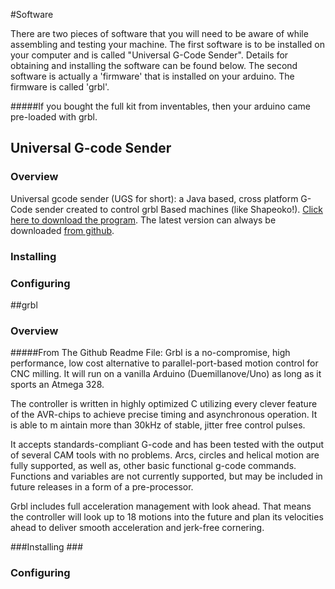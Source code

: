#Software

There are two pieces of software that you will need to be aware of while assembling and testing your machine. The first software is to be installed on your computer and is called "Universal G-Code Sender". Details for obtaining and installing the software can be found below. The second software is actually a 'firmware' that is installed on your arduino. The firmware is called 'grbl'. 

#####If you bought the full kit from inventables, then your arduino came pre-loaded with grbl.

## Universal G-code Sender
### Overview ###

Universal gcode sender (UGS for short): a Java based, cross platform G-Code sender created to control grbl Based machines (like Shapeoko!). [Click here to download the program](UniversalGcodeSender-v1.0.6.zip). The latest version can always be downloaded [from github](https://github.com/winder/Universal-G-Code-Sender).

### Installing ###

### Configuring ###

##grbl
### Overview ###

#####From The Github Readme File:
Grbl is a no-compromise, high performance, low cost alternative to parallel-port-based motion control for CNC milling. It will run on a vanilla Arduino (Duemillanove/Uno) as long as it sports an Atmega 328.


The controller is written in highly optimized C utilizing every clever feature of the AVR-chips to achieve precise timing and asynchronous operation. It is able to m aintain more than 30kHz of stable, jitter free control pulses.


It accepts standards-compliant G-code and has been tested with the output of several CAM tools with no problems. Arcs, circles and helical motion are fully supported, as well as, other basic functional g-code commands. Functions and variables are not currently supported, but may be included in future releases in a form of a pre-processor.


Grbl includes full acceleration management with look ahead. That means the controller will look up to 18 motions into the future and plan its velocities ahead to deliver smooth acceleration and jerk-free cornering.

###Installing ###


### Configuring ###